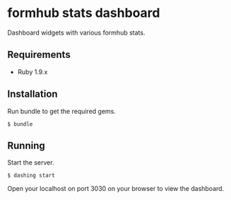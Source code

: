 formhub stats dashboard
=======================

Dashboard widgets with various formhub stats.

Requirements
--------------
* Ruby 1.9.x

Installation
-------------
Run bundle to get the required gems.

    $ bundle
    
Running
-------------
Start the server.
    
    $ dashing start
    
Open your localhost on port 3030 on your browser to view the dashboard.

